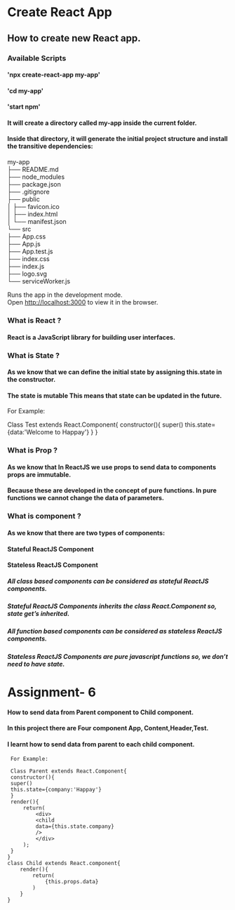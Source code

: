 # Create React App

## How to create new React app.

### Available Scripts
####  'npx create-react-app my-app'
####  'cd my-app'
####  'start npm'



#### It will create a directory called my-app inside the current folder.
#### Inside that directory, it will generate the initial project structure and install the transitive dependencies:

my-app  
├── README.md   
├── node_modules  
├── package.json   
├── .gitignore   
├── public  
│   ├── favicon.ico  
│   ├── index.html  
│   └── manifest.json   
└── src  
      ├── App.css  
      ├── App.js  
      ├── App.test.js  
      ├── index.css  
      ├── index.js  
      ├── logo.svg  
      └── serviceWorker.js 



Runs the app in the development mode.<br>
Open [http://localhost:3000](http://localhost:3000) to view it in the browser.

### What is React ?

#### React is a JavaScript library for building user interfaces.

### What is State ?

#### As we know that we can define the initial state by assigning this.state in the constructor.

#### The state is mutable This means that state can be updated in the future.

For Example:

Class Test extends React.Component{
	constructor(){
	super()
	this.state={data:'Welcome to Happay'}
	}
}

### What is Prop ?

#### As we know that In ReactJS we use props to send data to components props are immutable.

#### Because these are developed in the concept of pure functions. In pure functions we cannot change the data of parameters.

### What is component ?

#### As we know that there are two types of components:

#### Stateful ReactJS Component
#### Stateless ReactJS Component

##### All class based components can be considered as stateful ReactJS components.

  ##### Stateful ReactJS Components inherits the class React.Component so, state get’s inherited.

##### All function based components can be considered as stateless ReactJS components.

   ##### Stateless ReactJS Components are pure javascript functions so, we don’t need to have state.



  # Assignment- 6

#### How to send data from Parent component to Child component.

#### In this project there are Four component App, Content,Header,Test.

#### I learnt how to send data from parent to each child component.

     For Example:

     Class Parent extends React.Component{
     constructor(){
     super()
     this.state={company:'Happay'}
     }
     render(){
         return(
             <div>
             <child
             data={this.state.company}
             />
             </div>
         );
     }
    }
    class Child extends React.component{
        render(){
            return(
                {this.props.data}
            )
        }
    }


